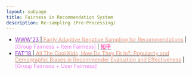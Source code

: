```yaml
---
layout: subpage
title: Fairness in Recommendation System
description: Re-sampling (Pre-Processing)
---
```


<!-- - [<font color="DarkOrchid">' </font>\|<font color="DarkSalmon"> </font>]() \| <font color="Violet">[ Fairness +  Fairness]</font> \| [<font color="DeepPink">知乎</font>]() -->
- [<font color="DarkOrchid">WWW'23 </font>\|<font color="DarkSalmon"> Fairly Adaptive Negative Sampling for Recommendations</font>](https://arxiv.org/abs/2302.08266) \| <font color="Violet">[Group Fairness + Item Fairness]</font> \| [<font color="DeepPink">知乎</font>](https://zhuanlan.zhihu.com/p/609457066?)
- [<font color="DarkOrchid">FAT'18 </font>\|<font color="DarkSalmon"> All The Cool Kids, How Do They Fit In?: Popularity and Demographic Biases in Recommender Evaluation and Effectiveness</font>](https://proceedings.mlr.press/v81/ekstrand18b.html) \| <font color="Violet">[Group Fairness + User Fairness]</font>
